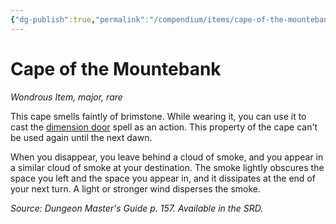```yaml
---
{"dg-publish":true,"permalink":"/compendium/items/cape-of-the-mountebank/","tags":["compendium/src/5e/dmg","item/rarity/rare","item/tier/major","item/wondrous"]}
---
```


# Cape of the Mountebank
*Wondrous Item, major, rare*  


This cape smells faintly of brimstone. While wearing it, you can use it to cast the [dimension door](compendium/spells/dimension-door.md) spell as an action. This property of the cape can't be used again until the next dawn.

When you disappear, you leave behind a cloud of smoke, and you appear in a similar cloud of smoke at your destination. The smoke lightly obscures the space you left and the space you appear in, and it dissipates at the end of your next turn. A light or stronger wind disperses the smoke.

*Source: Dungeon Master's Guide p. 157. Available in the SRD.*